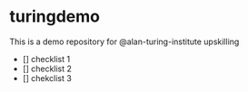 # turingdemo
This is a demo repository for @alan-turing-institute upskilling
- [] checklist 1
- [] checklist 2
- [] chekclist 3
